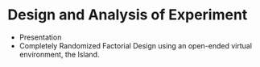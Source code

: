 # Design and Analysis of Experiment

 - Presentation
 - Completely Randomized Factorial Design using an open-ended virtual environment, the Island.
